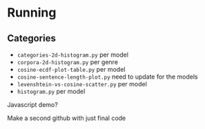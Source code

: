 # Running

## Categories

- `categories-2d-histogram.py` per model
- `corpora-2d-histogram.py` per genre
- `cosine-ecdf-plot-table.py` per model
- `cosine-sentence-length-plot.py` need to update for the models
- `levenshtein-vs-cosine-scatter.py` per model
- `histogram.py` per model

Javascript demo?

Make a second github with just final code
